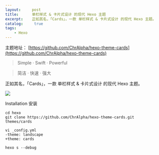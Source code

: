 ```yaml
---
layout:     post
title:      单栏样式 & 卡片式设计 的现代 Hexo 主题
excerpt:    正如其名，「Cards」，一款 单栏样式 & 卡片式设计 的现代 Hexo 主题。
catalog: 	 true
tags:
    - Hexo
---
```



主题地址： [https://github.com/ChrAlpha/hexo-theme-cards](https://github.com/ChrAlpha/hexo-theme-cards)

> Simple · Swift · Powerful

>  简洁 · 快速 · 强大

正如其名，「Cards」，一款 单栏样式 & 卡片式设计 的现代 Hexo 主题。

![](https://pic.imgdb.cn/item/66ace814d9c307b7e97faaea.png)

Installation 安装

```
cd hexo
git clone https://github.com/ChrAlpha/hexo-theme-cards.git themes/cards

vi _config.yml
-theme: landscape
+theme: cards

hexo s --debug
```
